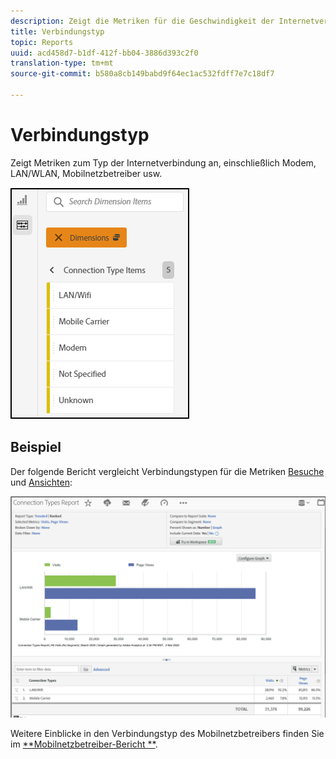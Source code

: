```yaml
---
description: Zeigt die Metriken für die Geschwindigkeit der Internetverbindung an, z. B. Modem, LAN, mobiler Traffic usw.
title: Verbindungstyp
topic: Reports
uuid: acd458d7-b1df-412f-bb04-3886d393c2f0
translation-type: tm+mt
source-git-commit: b580a8cb149babd9f64ec1ac532fdff7e7c18df7

---
```



# Verbindungstyp

Zeigt Metriken zum Typ der Internetverbindung an, einschließlich Modem, LAN/WLAN, Mobilnetzbetreiber usw.

![Typen](assets/connection.png)

## Beispiel

Der folgende Bericht vergleicht Verbindungstypen für die Metriken [Besuche](https://docs.adobe.com/content/help/de-DE/analytics/components/variables/metrics/metrics-visit.html) und [Ansichten](https://docs.adobe.com/content/help/en/analytics/components/variables/dimensions-reports/reports-page-views.html):

![zur Verfügung](assets/contype_compare.png)

Weitere Einblicke in den Verbindungstyp des Mobilnetzbetreibers finden Sie im [**Mobilnetzbetreiber-Bericht **](https://docs.adobe.com/content/help/en/analytics/components/variables/dimensions-reports/reports-mobile-carrier.html).
